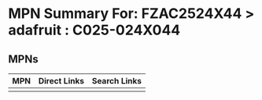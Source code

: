



# MPN Summary For: FZAC2524X44 > adafruit : C025-024X044

## MPNs
  

|MPN|Direct Links|Search Links|
| :--- | :--- | :--- |
||||
